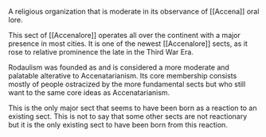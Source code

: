 A religious organization that is moderate in its observance of [[Accena]] oral lore. 

This sect of [[Accenalore]] operates all over the continent with a major presence in most cities. It is one of the newest [[Accenalore]] sects, as it rose to relative prominence the late in the Third War Era. 

Rodaulism was founded as and is considered a more moderate and palatable alterative to Accenatarianism. Its core membership consists mostly of people ostracized by the more fundamental sects but who still want to the same core ideas as Accenatarianism.

This is the only major sect that seems to have been born as a reaction to an existing sect. This is not to say that some other sects are not reactionary but it is the only existing sect to have been born from this reaction.